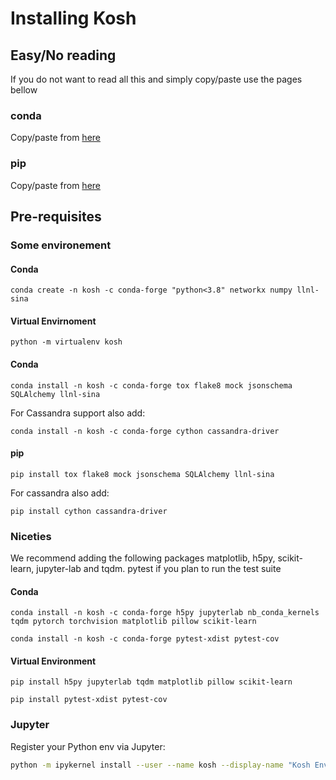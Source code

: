 # Installing Kosh

## Easy/No reading

If you do not want to read all this and simply copy/paste use the pages bellow
### conda

Copy/paste from [here](copy_paste_conda.md)

### pip

Copy/paste from [here](copy_paste_pip.md)

## Pre-requisites

### Some environement

#### Conda

```
conda create -n kosh -c conda-forge "python<3.8" networkx numpy llnl-sina
```

#### Virtual Envirnoment

```
python -m virtualenv kosh
```

#### Conda

```
conda install -n kosh -c conda-forge tox flake8 mock jsonschema SQLAlchemy llnl-sina
```

For Cassandra support also add:

```
conda install -n kosh -c conda-forge cython cassandra-driver
```

#### pip


```
pip install tox flake8 mock jsonschema SQLAlchemy llnl-sina
```

For cassandra also add:

```
pip install cython cassandra-driver
```


### Niceties

We recommend adding the following packages matplotlib, h5py, scikit-learn, jupyter-lab and tqdm. pytest if you plan to run the test suite

#### Conda

```
conda install -n kosh -c conda-forge h5py jupyterlab nb_conda_kernels tqdm pytorch torchvision matplotlib pillow scikit-learn
```

```
conda install -n kosh -c conda-forge pytest-xdist pytest-cov
```

#### Virtual Environment

```
pip install h5py jupyterlab tqdm matplotlib pillow scikit-learn
```

```
pip install pytest-xdist pytest-cov
```

### Jupyter

Register your Python env via Jupyter:

```bash
python -m ipykernel install --user --name kosh --display-name "Kosh Environment"
```
